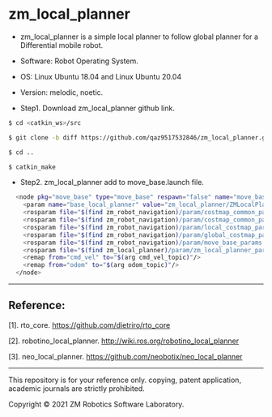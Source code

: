 # zm_local_planner

- zm_local_planner is a simple local planner to follow global planner for a Differential mobile robot.

- Software: Robot Operating System.

- OS: Linux Ubuntu 18.04 and Linux Ubuntu 20.04

- Version: melodic, noetic.

- Step1. Download zm_local_planner github link.

``` bash
$ cd <catkin_ws>/src
```

``` bash
$ git clone -b diff https://github.com/qaz9517532846/zm_local_planner.git
```

``` bash
$ cd ..
```

``` bash
$ catkin_make
```

- Step2. zm_local_planner add to move_base.launch file.

``` bash
  <node pkg="move_base" type="move_base" respawn="false" name="move_base" output="screen">
    <param name="base_local_planner" value="zm_local_planner/ZMLocalPlanner" />
    <rosparam file="$(find zm_robot_navigation)/param/costmap_common_params.yaml" command="load" ns="global_costmap" />
    <rosparam file="$(find zm_robot_navigation)/param/costmap_common_params.yaml" command="load" ns="local_costmap" />
    <rosparam file="$(find zm_robot_navigation)/param/local_costmap_params.yaml" command="load" />
    <rosparam file="$(find zm_robot_navigation)/param/global_costmap_params.yaml" command="load" />
    <rosparam file="$(find zm_robot_navigation)/param/move_base_params.yaml" command="load" />
    <rosparam file="$(find zm_local_planner)/param/zm_local_planner_params.yaml" command="load" />
    <remap from="cmd_vel" to="$(arg cmd_vel_topic)"/>
    <remap from="odom" to="$(arg odom_topic)"/>
  </node>
```

------

## Reference:

[1]. rto_core. https://github.com/dietriro/rto_core

[2]. robotino_local_planner. http://wiki.ros.org/robotino_local_planner

[3]. neo_local_planner. https://github.com/neobotix/neo_local_planner

------

This repository is for your reference only. copying, patent application, academic journals are strictly prohibited.

Copyright © 2021 ZM Robotics Software Laboratory.
